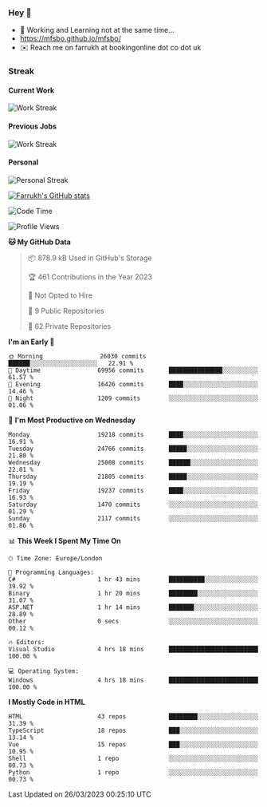 ### Hey 👋

- 🏃 Working and Learning not at the same time...
- https://mfsbo.github.io/mfsbo/
- ✉️ Reach me on farrukh at bookingonline dot co dot uk

### Streak
#### Current Work
![Work Streak](https://streak-stats.demolab.com/?user=mfsbo)
#### Previous Jobs
![Work Streak](https://streak-stats.demolab.com/?user=farrukhcw)
#### Personal
![Personal Streak](https://streak-stats.demolab.com/?user=farrukhsubhani)

[![Farrukh's GitHub stats](https://github-readme-stats.vercel.app/api?username=mfsbo&hide=stars&count_private=true)](https://github.com/mfsbo/)

<!--START_SECTION:waka-->
![Code Time](http://img.shields.io/badge/Code%20Time-246%20hrs%2057%20mins-blue)

![Profile Views](http://img.shields.io/badge/Profile%20Views-27-blue)

**🐱 My GitHub Data** 

> 📦 878.9 kB Used in GitHub's Storage 
 > 
> 🏆 461 Contributions in the Year 2023
 > 
> 🚫 Not Opted to Hire
 > 
> 📜 9 Public Repositories 
 > 
> 🔑 62 Private Repositories 
 > 
**I'm an Early 🐤** 

```text
🌞 Morning                26030 commits       ██████░░░░░░░░░░░░░░░░░░░   22.91 % 
🌆 Daytime                69956 commits       ███████████████░░░░░░░░░░   61.57 % 
🌃 Evening                16426 commits       ████░░░░░░░░░░░░░░░░░░░░░   14.46 % 
🌙 Night                  1209 commits        ░░░░░░░░░░░░░░░░░░░░░░░░░   01.06 % 
```
📅 **I'm Most Productive on Wednesday** 

```text
Monday                   19218 commits       ████░░░░░░░░░░░░░░░░░░░░░   16.91 % 
Tuesday                  24766 commits       █████░░░░░░░░░░░░░░░░░░░░   21.80 % 
Wednesday                25008 commits       ██████░░░░░░░░░░░░░░░░░░░   22.01 % 
Thursday                 21805 commits       █████░░░░░░░░░░░░░░░░░░░░   19.19 % 
Friday                   19237 commits       ████░░░░░░░░░░░░░░░░░░░░░   16.93 % 
Saturday                 1470 commits        ░░░░░░░░░░░░░░░░░░░░░░░░░   01.29 % 
Sunday                   2117 commits        ░░░░░░░░░░░░░░░░░░░░░░░░░   01.86 % 
```


📊 **This Week I Spent My Time On** 

```text
🕑︎ Time Zone: Europe/London

💬 Programming Languages: 
C#                       1 hr 43 mins        ██████████░░░░░░░░░░░░░░░   39.92 % 
Binary                   1 hr 20 mins        ████████░░░░░░░░░░░░░░░░░   31.07 % 
ASP.NET                  1 hr 14 mins        ███████░░░░░░░░░░░░░░░░░░   28.89 % 
Other                    0 secs              ░░░░░░░░░░░░░░░░░░░░░░░░░   00.12 % 

🔥 Editors: 
Visual Studio            4 hrs 18 mins       █████████████████████████   100.00 % 

💻 Operating System: 
Windows                  4 hrs 18 mins       █████████████████████████   100.00 % 
```

**I Mostly Code in HTML** 

```text
HTML                     43 repos            ████████░░░░░░░░░░░░░░░░░   31.39 % 
TypeScript               18 repos            ███░░░░░░░░░░░░░░░░░░░░░░   13.14 % 
Vue                      15 repos            ███░░░░░░░░░░░░░░░░░░░░░░   10.95 % 
Shell                    1 repo              ░░░░░░░░░░░░░░░░░░░░░░░░░   00.73 % 
Python                   1 repo              ░░░░░░░░░░░░░░░░░░░░░░░░░   00.73 % 
```




 Last Updated on 26/03/2023 00:25:10 UTC
<!--END_SECTION:waka-->
<!--
**mfsbo/mfsbo** is a ✨ _special_ ✨ repository because its `README.md` (this file) appears on your GitHub profile.

Here are some ideas to get you started:

- 🔭 I’m currently working on ...
- 🌱 I’m currently learning ...
- 👯 I’m looking to collaborate on ...
- 🤔 I’m looking for help with ...
- 💬 Ask me about ...
- 📫 How to reach me: ...
- 😄 Pronouns: ...
- ⚡ Fun fact: ...
-->
